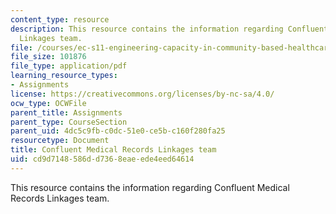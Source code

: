```yaml
---
content_type: resource
description: This resource contains the information regarding Confluent Medical Records
  Linkages team.
file: /courses/ec-s11-engineering-capacity-in-community-based-healthcare-fall-2005/cd9d7148586dd7368eaeede4eed64614_MITEC_S11F05_confluent.pdf
file_size: 101876
file_type: application/pdf
learning_resource_types:
- Assignments
license: https://creativecommons.org/licenses/by-nc-sa/4.0/
ocw_type: OCWFile
parent_title: Assignments
parent_type: CourseSection
parent_uid: 4dc5c9fb-c0dc-51e0-ce5b-c160f280fa25
resourcetype: Document
title: Confluent Medical Records Linkages team
uid: cd9d7148-586d-d736-8eae-ede4eed64614
---
```

This resource contains the information regarding Confluent Medical Records Linkages team.